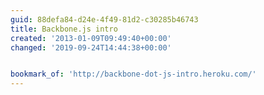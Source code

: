 ```yaml
---
guid: 88defa84-d24e-4f49-81d2-c30285b46743
title: Backbone.js intro
created: '2013-01-09T09:49:40+00:00'
changed: '2019-09-24T14:44:38+00:00'


bookmark_of: 'http://backbone-dot-js-intro.heroku.com/'
---
```




